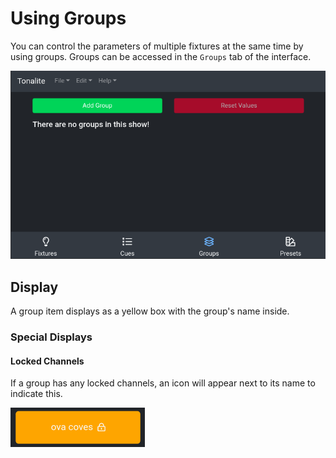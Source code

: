 # Using Groups

You can control the parameters of multiple fixtures at the same time by using groups. Groups can be accessed in the `Groups` tab of the interface.

![Groups UI tab](../images/groups.png)

## Display

A group item displays as a yellow box with the group's name inside.

### Special Displays

#### Locked Channels

If a group has any locked channels, an icon will appear next to its name to indicate this.

![Group locked icon](../images/group_locked_icon.png)